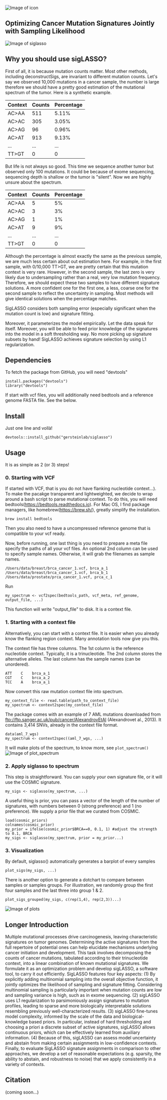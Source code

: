 ![Image of icon](https://raw.githubusercontent.com/gersteinlab/siglasso/master/images/icon.jpg)
## Optimizing Cancer Mutation Signatures Jointly with Sampling Likelihood

![Image of siglasso](https://raw.githubusercontent.com/gersteinlab/siglasso/master/images/siglasso_schematics.png)

## Why you should use sigLASSO?
First of all, it is because mutation counts matter.
Most other methods, including deconstructSigs, are invariant to different mutation counts. Let's say we observed 10,000 mutations in a cancer sample, the number is large therefore we should have a pretty good estimation of the mutational spectrum of the tumor. Here is a synthetic example.

| Context  | Counts | Percentage |
| -------- | --- | --- |
|  AC>AA   |   511  |   5.11%  |
|  AC>AC   |   305  |   3.05%  |
|  AC>AG   |   96   |   0.96%  |
|  AC>AT   |   913  |   9.13% |
|   ...    |   ...  |  ...	|
|  TT>GT   |   0    |   0	|

But life is not always so good. This time we sequence another tumor but observed only 100 mutations. It could be because of exome sequencing, sequencing depth is shallow or the tumor is "silent". Now we are highly unsure about the spectrum.

| Context  | Counts | Percentage |
| -------- | --- | --- |
|  AC>AA   |   5  |   5%  |
|  AC>AC   |   3  |   3%  |
|  AC>AG   |   1  |   1%  |
|  AC>AT   |   9  |   9%  |
|   ...    |  ... |  ...  |
|  TT>GT   |   0  |   0   |

Although the percentage is almost exactly the same as the previous sample, we are much less certain about out estimation here. For example, in the first sample, with 0/10,000 TT>GT, we are pretty certain that this mutation context is very rare. However, in the second sample, the last zero is very likely due to undersampling rather than a real, very low mutation frequency. Therefore, we should expect these two samples to have different signature solutions. A more confident one for the first one, a less, coarse one for the second sample to reflect the uncertainty in sampling. Most methods will give identical solutions when the percentage matches.

SigLASSO considers both sampling error (especially significant when the mutation count is low) and signature fitting. 

Moreover, it parameterizes the model empirically. Let the data speak for itself. Moreover, you will be able to feed prior knowledge of the signatures into the model in a soft thresholding way. No more picking up signature subsets by hand! SigLASSO achieves signature selection by using L1 regularization.


## Dependencies
To fetch the package from GitHub, you will need "devtools"
```
install.packages("devtools")
library("devtools")
```

If start with vcf files, you will additionally need bedtools and a reference genome FASTA file. See the below.

## Install
Just one line and vollà!
```
devtools::install_github("gersteinlab/siglasso")
```

## Usage
It is as simple as 2 (or 3) steps! 

### 0. Starting with VCF
If started with VCF, that is you do not have flanking nucleotide context...). To make the pacakge transparent and lightweighted, we decide to wrap around a bash script to parse mutational context. To do this, you will need bedtools(https://bedtools.readthedocs.io). For Mac OS, I find package managers, like homebrew(https://brew.sh/), greatly simplify the installation.
```
brew install bedtools
```
Then you also need to have a uncompressed reference genome that is compatible to your vcf ready. 

Now, before running, one last thing is you need to prepare a meta file specify the paths of all your vcf files. An optional 2nd column can be used to specify sample names. Otherwise, it will grab the filenames as sample names.
```
/Users/data/breast/brca_cancer_1.vcf, brca_a_1
/Users/data/breast/brca_cancer_1.vcf, brca_b_1
/Users/data/prostate/prca_cancer_1.vcf, prca_c_1
```
Run

```
my_spectrum <- vcf2spec(bedtools_path, vcf_meta, ref_genome, output_file, ...)
```
This function will write "output_file" to disk. It is a context file.

### 1. Starting with a context file
Alternatively, you can start with a context file. It is easier when you already know the flanking region context. Many annotation tools now give you this. 

The context file has three columns. The 1st column is the reference nucleotide context. Typically, it is a trinucleotide. The 2nd column stores the alternative alleles. The last column has the sample names (can be unordered).

```
ATT    C    brca_a_1
CGT    C    brca_a_2
TCC    A    brca_a_1
```

Now convert this raw mutation context file into spectrum. 

```
my_context_file <- read.table(path_to_context_file)
my_spectrum <- context2spec(my_context_file)
```
The package comes with an example of 7 AML mutations downloaded from ftp://ftp.sanger.ac.uk/pub/cancer/AlexandrovEtAl (Alexandrovet al., 2013). It contains 3,414 SNVs, already in the context file format. 

```
data(aml_7_wgs)
my_spectrum <- context2spec((aml_7_wgs, ...)
```

It will make plots of the spectrum, to know more, see ```plot_spectrum()```
![Image of plot_spectrum](https://raw.githubusercontent.com/gersteinlab/siglasso/master/images/spec.jpg)

### 2. Apply siglasso to spectrum
This step is straightforward. You can supply your own signature file, or it will use the COSMIC signature. 

```
my_sigs <- siglasso(my_spectrum, ...)
```
A useful thing is prior, you can pass a vector of the length of the number of signatures, with numbers between 0 (strong preference) and 1 (no preference). We supply a prior file that we curated from COSMIC. 

```
load(cosmic_priors)
colnames(cosmic_prior)
my_prior = ifelse(cosmic_prior$BRCA==0, 0.1, 1) #adjust the strength to 0.1, BRCA
my_sigs <- siglasso(my_spectrum, prior = my_prior...)
```

### 3. Visualization
By default, siglasso() automatically generates a barplot of every samples
```
plot_sigs(my_sigs, ...)
```
There is another option to generate a dotchart to compare between samples or samples groups. For illustration, we randomly group the first four samples and the last three into group 1 & 2. 

```
plot_sigs_grouped(my_sigs, c(rep(1,4), rep(2,3))...)
```
![Image of plots](https://raw.githubusercontent.com/gersteinlab/siglasso/master/images/plots.jpg)

## Longer Introduction
Multiple mutational processes drive carcinogenesis, leaving characteristic signatures on tumor genomes. Determining the active signatures from the full repertoire of potential ones can help elucidate mechanisms underlying cancer initiation and development. This task involves decomposing the counts of cancer mutations, tabulated according to their trinucleotide context, into a linear combination of known mutational signatures. We formulate it as an optimization problem and develop sigLASSO, a software tool, to carry it out efficiently. SigLASSO features four key aspects: (1) By explicitly adding multinomial sampling into the overall objective function, it jointly optimizes the likelihood of sampling and signature fitting. Considering multinomial sampling is particularly important when mutation counts are low and sampling variance is high, such as in exome sequencing. (2) sigLASSO uses L1 regularization to parsimoniously assign signatures to mutation profiles, leading to sparse and more biologically interpretable solutions resembling previously well-characterized results. (3) sigLASSO fine-tunes model complexity, informed by the scale of the data and biological-knowledge based priors. In particular, instead of hard thresholding and choosing a priori a discrete subset of active signatures, sigLASSO allows continuous priors, which can be effectively learned from auxiliary information. (4) Because of this, sigLASSO can assess model uncertainty and abstain from making certain assignments in low-confidence contexts. Finally, to evaluate SigLASSO signature assignments in comparison to other approaches, we develop a set of reasonable expectations (e.g. sparsity, the ability to abstain, and robustness to noise) that we apply consistently in a variety of contexts.

## Citation 
(coming soon...)
